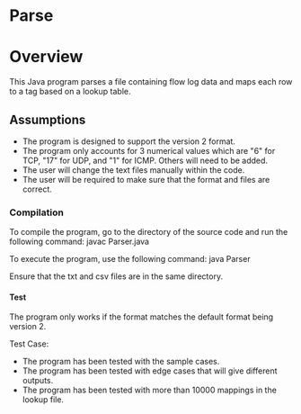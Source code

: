 # Parse

<h1>Overview</h1>

This Java program parses a file containing flow log data and maps each row to a tag based on a lookup table.

<h2>Assumptions</h2>

  - The program is designed to support the version 2 format.
  - The program only accounts for 3 numerical values which are "6" for TCP, "17" for UDP, and "1" for ICMP. Others will need to be added.
  - The user will change the text files manually within the code.
  - The user will be required to make sure that the format and files are correct.

<h3>Compilation</h3>

To compile the program, go to the directory of the source code and run the following command:
javac Parser.java

To execute the program, use the following command:
java Parser

Ensure that the txt and csv files are in the same directory.

<h4>Test</h4>

The program only works if the format matches the default format being version 2.

Test Case:
  - The program has been tested with the sample cases.
  - The program has been tested with edge cases that will give different outputs.
  - The program has been tested with more than 10000 mappings in the lookup file.


